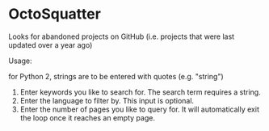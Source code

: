 # OctoSquatter
Looks for abandoned projects on GitHub (i.e. projects that were last updated over a year ago)

Usage:

for Python 2, strings are to be entered with quotes (e.g. "string")

1. Enter keywords you like to search for. The search term requires a string.
2. Enter the language to filter by. This input is optional.
3. Enter the number of pages you like to query for. It will automatically exit the loop once it reaches an empty page.

